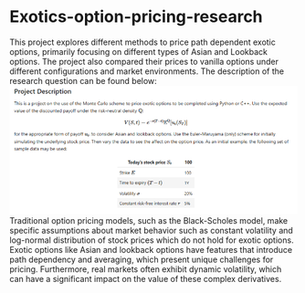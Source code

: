 # Exotics-option-pricing-research
This project explores different methods to price path dependent exotic options, primarily focusing on different types of Asian and Lookback options. The project also compared their prices to vanilla options under different configurations and market environments. 
The description of the research question can be found below: 
![Test Image 1](des.PNG)
Traditional option pricing models, such as the Black-Scholes model, make specific assumptions about market behavior such as constant volatility and log-normal distribution of stock prices which do not hold for exotic options. Exotic options like Asian and lookback options have features that introduce path dependency and averaging, which present unique challenges for pricing. Furthermore, real markets often exhibit dynamic volatility, which can have a significant impact on the value of these complex derivatives. 
